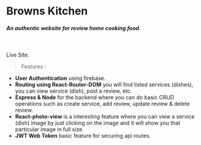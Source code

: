 # Browns Kitchen
##### An authentic website for review home cooking food.
<br />

Live Site: []()

> Features :
- **User Authentication** using firebase.
- **Routing using React-Router-DOM** you will find listed services (dishes), you can view service (dish), post a review, etc.
- **Express & Node** for the backend where you can do basic CRUD operations such as create service, add review, update review & delete review.
- **React-photo-view** is a interesting feature where you can view a service (dish) image by just clicking on the image and it will show you that particular image in full size.
- **JWT Web Token** basic feature for securing api routes.